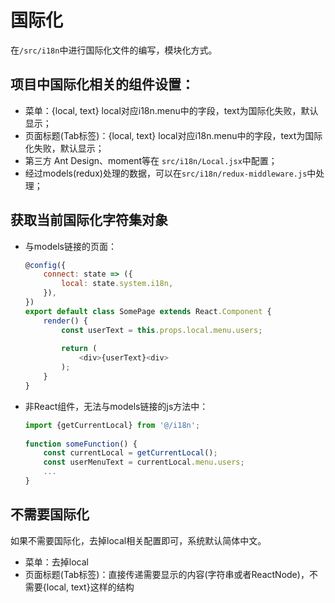 # 国际化
在`/src/i18n`中进行国际化文件的编写，模块化方式。

## 项目中国际化相关的组件设置：
- 菜单：{local, text} local对应i18n.menu中的字段，text为国际化失败，默认显示；
- 页面标题(Tab标签)：{local, text} local对应i18n.menu中的字段，text为国际化失败，默认显示；
- 第三方 Ant Design、moment等在 `src/i18n/Local.jsx`中配置；
- 经过models(redux)处理的数据，可以在`src/i18n/redux-middleware.js`中处理；

## 获取当前国际化字符集对象
- 与models链接的页面：
    ```js
    @config({
        connect: state => ({
            local: state.system.i18n,
        }),
    })
    export default class SomePage extends React.Component {
        render() {
            const userText = this.props.local.menu.users;
            
            return (
                <div>{userText}<div>
            );
        }
    }
    ```
- 非React组件，无法与models链接的js方法中：
    ```js
    import {getCurrentLocal} from '@/i18n';
     
    function someFunction() {
        const currentLocal = getCurrentLocal();
        const userMenuText = currentLocal.menu.users;
        ...
    }
    ```

## 不需要国际化
如果不需要国际化，去掉local相关配置即可，系统默认简体中文。

- 菜单：去掉local
- 页面标题(Tab标签)：直接传递需要显示的内容(字符串或者ReactNode)，不需要{local, text}这样的结构
